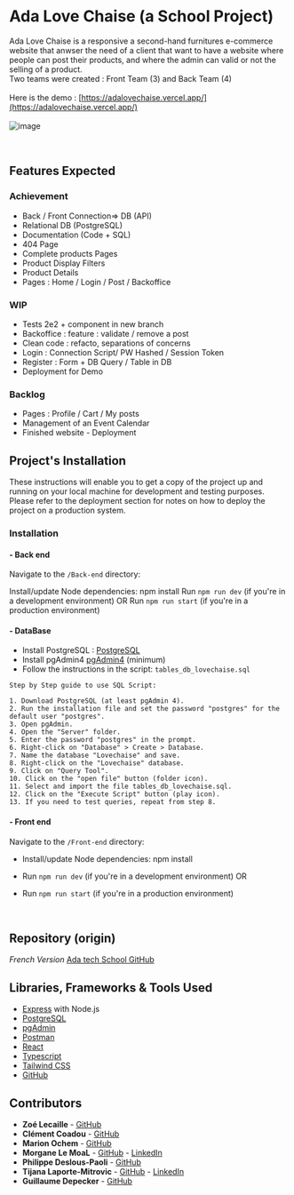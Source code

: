 # Ada Love Chaise (a School Project)
Ada Love Chaise is a responsive a second-hand furnitures e-commerce website that anwser the need of a client that want to have a website where people can post their products, and where the admin can valid or not the selling of a product.
<br>
Two teams were created : Front Team (3) and Back Team (4)
<br>
<br>
Here is the demo : [https://adalovechaise.vercel.app/](https://adalovechaise.vercel.app/)
<br>
<br>
![image](https://github.com/zoeleca/e-commerce-website/assets/146814463/b82954ce-5d18-4254-a335-9ef70c8b3e19)


<br>

## Features Expected
### Achievement
* Back / Front Connection=> DB (API)
* Relational DB (PostgreSQL)
* Documentation (Code + SQL) 
* 404 Page
* Complete products Pages
* Product Display Filters
* Product Details
* Pages : Home / Login / Post / Backoffice




### WIP

* Tests 2e2 + component in new branch
* Backoffice : feature :  validate / remove a post
* Clean code : refacto, separations of concerns
* Login : Connection Script/ PW Hashed / Session Token
* Register : Form + DB Query / Table in DB
* Deployment for Demo

### Backlog

* Pages : Profile / Cart / My posts
* Management of an Event Calendar
* Finished website - Deployment


## Project's Installation

These instructions will enable you to get a copy of the project up and running on your local machine for development and testing purposes.
Please refer to the deployment section for notes on how to deploy the project on a production system.

### Installation 

#### - Back end

Navigate to the `/Back-end` directory:

Install/update Node dependencies: npm install
Run `npm run dev` (if you're in a development environment)
OR
Run `npm run start` (if you're in a production environment)

#### - DataBase

- Install PostgreSQL : [PostgreSQL](https://www.postgresql.org/)
- Install pgAdmin4 [pgAdmin4](https://www.pgadmin.org/) (minimum)
- Follow the instructions in the script: `tables_db_lovechaise.sql`

```
Step by Step guide to use SQL Script:

1. Download PostgreSQL (at least pgAdmin 4).
2. Run the installation file and set the password "postgres" for the default user "postgres".
3. Open pgAdmin.
4. Open the "Server" folder.
5. Enter the password "postgres" in the prompt.
6. Right-click on "Database" > Create > Database.
7. Name the database "Lovechaise" and save.
8. Right-click on the "Lovechaise" database.
9. Click on "Query Tool".
10. Click on the "open file" button (folder icon).
11. Select and import the file tables_db_lovechaise.sql.
12. Click on the "Execute Script" button (play icon).
13. If you need to test queries, repeat from step 8.
```

#### - Front end

Navigate to the `/Front-end`  directory:

- Install/update Node dependencies: npm install
- Run `npm run dev` (if you're in a development environment)
OR
- Run `npm run start` (if you're in a production environment)

  <br>
## Repository (origin)
<em>French Version</em>
[Ada tech School GitHub](https://github.com/adatechschool/projet-plateforme-de-vente-de-meubles-adalovechaises)


## Libraries, Frameworks & Tools Used

* [Express](https://expressjs.com/) with Node.js
* [PostgreSQL](https://www.postgresql.org/)
* [pgAdmin](https://www.pgadmin.org/)
* [Postman](https://www.postman.com/)
* [React](https://react.dev/)
* [Typescript](https://www.typescriptlang.org/)
* [Tailwind CSS](https://tailwindcss.com/)
* [GitHub](https://github.com/)

## Contributors

* **Zoé Lecaille** - [GitHub](https://github.com/zoeleca)
* **Clément Coadou** - [GitHub](https://github.com/Kushumai)
* **Marion Ochem** - [GitHub](https://github.com/MarionOchem)
* **Morgane Le MoaL** - [GitHub](https://github.com/M0nline) - [LinkedIn](https://www.linkedin.com/in/morganelemoal/)
* **Philippe Deslous-Paoli** - [GitHub](https://github.com/PDeslousPaoli)
* **Tijana Laporte-Mitrovic** - [GitHub](https://github.com/Tiki102) - [LinkedIn](https://www.linkedin.com/in/tijana-laporte-mitrovic-b13859152/)
* **Guillaume Depecker** - [GitHub](https://github.com/psykokwak0912)
